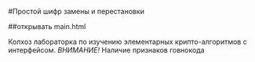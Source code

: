 #Простой шифр замены и перестановки

##открывать main.html

Колхоз лабораторка по изучению элементарных крипто-алгоритмов с интерфейсом.
_ВНИМАНИЕ!_ Наличие признаков говнокода
